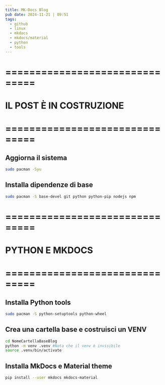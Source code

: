 ```yaml
---
title: MK-Docs Blog
pub date: 2024-11-21 | 09:51
tags:
  - github
  - linux
  - mkdocs
  - mkdocs/material
  - python
  - tools
---
```

# ===============================
# IL POST È IN COSTRUZIONE
# ===============================

## Aggiorna il sistema

```bash
sudo pacman -Syu
```

## Installa dipendenze di base

```bash
sudo pacman -S base-devel git python python-pip nodejs npm
```

# ===============================
# PYTHON E MKDOCS
# ===============================

## Installa Python tools

```bash
sudo pacman -S python-setuptools python-wheel
```

## Crea una cartella base e costruisci un VENV

```bash
cd NomeCartellaBaseBlog
python -m venv .venv #Nota che il venv è invisibile
source .venv/bin/activate
```

## Installa MkDocs e Material theme

```bash
pip install --user mkdocs mkdocs-material
```